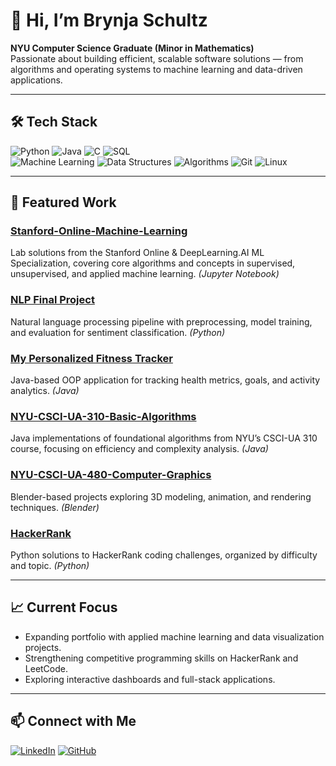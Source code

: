 # 👋 Hi, I’m Brynja Schultz

**NYU Computer Science Graduate (Minor in Mathematics)**  
Passionate about building efficient, scalable software solutions — from algorithms and operating systems to machine learning and data-driven applications.

---

## 🛠 Tech Stack
![Python](https://img.shields.io/badge/Python-3776AB?style=flat-square&logo=python&logoColor=white)
![Java](https://img.shields.io/badge/Java-007396?style=flat-square&logo=java&logoColor=white)
![C](https://img.shields.io/badge/C-00599C?style=flat-square&logo=c&logoColor=white)
![SQL](https://img.shields.io/badge/SQL-336791?style=flat-square&logo=postgresql&logoColor=white)  
![Machine Learning](https://img.shields.io/badge/Machine%20Learning-102230?style=flat-square&logo=tensorflow&logoColor=white)
![Data Structures](https://img.shields.io/badge/Data%20Structures-006400?style=flat-square)
![Algorithms](https://img.shields.io/badge/Algorithms-333333?style=flat-square)
![Git](https://img.shields.io/badge/Git-F05032?style=flat-square&logo=git&logoColor=white)
![Linux](https://img.shields.io/badge/Linux-FCC624?style=flat-square&logo=linux&logoColor=black)

---

## 📌 Featured Work

### [Stanford-Online-Machine-Learning](https://github.com/brynja-schultz/Stanford-Online-Machine-Learning)
Lab solutions from the Stanford Online & DeepLearning.AI ML Specialization, covering core algorithms and concepts in supervised, unsupervised, and applied machine learning. *(Jupyter Notebook)*

### [NLP Final Project](https://github.com/rachelren2025/NLP_Final_Project)
Natural language processing pipeline with preprocessing, model training, and evaluation for sentiment classification. *(Python)*

### [My Personalized Fitness Tracker](https://github.com/rren4000/MyPersonalizedFitnessTracker)
Java-based OOP application for tracking health metrics, goals, and activity analytics. *(Java)*

### [NYU-CSCI-UA-310-Basic-Algorithms](https://github.com/brynja-schultz/NYU-CSCI-UA-310-Basic-Algorithms)
Java implementations of foundational algorithms from NYU’s CSCI-UA 310 course, focusing on efficiency and complexity analysis. *(Java)*

### [NYU-CSCI-UA-480-Computer-Graphics](https://github.com/brynja-schultz/NYU-CSCI-UA-480-Computer-Graphics)
Blender-based projects exploring 3D modeling, animation, and rendering techniques. *(Blender)*

### [HackerRank](https://github.com/brynja-schultz/HackerRank)
Python solutions to HackerRank coding challenges, organized by difficulty and topic. *(Python)*

---

## 📈 Current Focus
- Expanding portfolio with applied machine learning and data visualization projects.  
- Strengthening competitive programming skills on HackerRank and LeetCode.  
- Exploring interactive dashboards and full-stack applications.

---

## 📫 Connect with Me  
[![LinkedIn](https://img.shields.io/badge/LinkedIn-0077B5?style=flat-square&logo=linkedin&logoColor=white)](https://www.linkedin.com/in/brynja-schultz)
[![GitHub](https://img.shields.io/badge/GitHub-181717?style=flat-square&logo=github&logoColor=white)](https://github.com/brynja-schultz)
